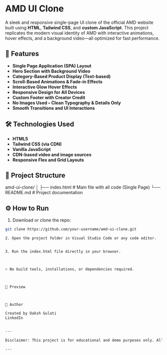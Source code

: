 # AMD UI Clone

A sleek and responsive single-page UI clone of the official AMD website built using **HTML**, **Tailwind CSS**, and **custom JavaScript**. This project replicates the modern visual identity of AMD with interactive animations, hover effects, and a background video—all optimized for fast performance.

## 🚀 Features

- **Single Page Application (SPA) Layout**
- **Hero Section with Background Video**
- **Category-Based Product Display (Text-based)**
- **Scroll-Based Animations & Fade-in Effects**
- **Interactive Glow Hover Effects**
- **Responsive Design for All Devices**
- **Custom Footer with Creator Credit**
- **No Images Used – Clean Typography & Details Only**
- **Smooth Transitions and UI Interactions**

## 🛠️ Technologies Used

- **HTML5**
- **Tailwind CSS (via CDN)**
- **Vanilla JavaScript**
- **CDN-based video and image sources**
- **Responsive Flex and Grid Layouts**

## 📂 Project Structure

amd-ui-clone/ │ ├── index.html          # Main file with all code (Single Page) └── README.md           # Project documentation

## ⚙️ How to Run

1. Download or clone the repo:

```bash
git clone https://github.com/your-username/amd-ui-clone.git

2. Open the project folder in Visual Studio Code or any code editor.


3. Run the index.html file directly in your browser.



> No build tools, installations, or dependencies required.



📸 Preview



🙌 Author

Created by Daksh Gulati
LinkedIn


---

Disclaimer: This project is for educational and demo purposes only. All AMD trademarks and assets belong to their respective owners.

---


